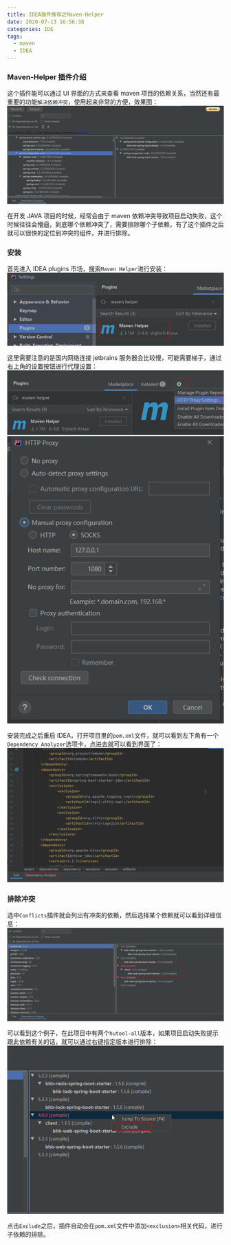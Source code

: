 ```yaml
---
title: IDEA插件推荐之Maven-Helper
date: 2020-07-13 16:56:38
categories: IDE
tags:
  - maven
  - IDEA
---
```


### Maven-Helper 插件介绍

这个插件能可以通过 UI 界面的方式来查看 maven 项目的依赖关系，当然还有最重要的功能`解决依赖冲突`，使用起来非常的方便，效果图：
![](idea-maven-helper-plugin/2020-07-20-12-01-29.png)

在开发 JAVA 项目的时候，经常会由于 maven 依赖冲突导致项目启动失败，这个时候往往会懵逼，到底哪个依赖冲突了，需要排除哪个子依赖，有了这个插件之后就可以很快的定位到冲突的组件，并进行排除。

<!--more-->

### 安装

首先进入 IDEA plugins 市场，搜索`Maven Helper`进行安装：
![](idea-maven-helper-plugin/2020-07-20-12-08-12.png)

这里需要注意的是国内网络连接 jetbrains 服务器会比较慢，可能需要梯子，通过右上角的设置按钮进行代理设置：
![](idea-maven-helper-plugin/2020-07-20-12-08-56.png)
![](idea-maven-helper-plugin/2020-07-20-12-09-11.png)

安装完成之后重启 IDEA，打开项目里的`pom.xml`文件，就可以看到左下角有一个`Dependency Analyzer`选项卡，点进去就可以看到界面了：
![](idea-maven-helper-plugin/2020-07-20-12-10-20.png)

### 排除冲突

选中`Conflicts`插件就会列出有冲突的依赖，然后选择某个依赖就可以看到详细信息：
![](idea-maven-helper-plugin/2020-07-20-12-13-41.png)

可以看到这个例子，在此项目中有两个`hutool-all`版本，如果项目启动失败提示跟此依赖有关的话，就可以通过右键指定版本进行排除：
![](idea-maven-helper-plugin/2020-07-20-12-15-25.png)

点击`Exclude`之后，插件自动会在`pom.xml`文件中添加`<exclusion>`相关代码，进行子依赖的排除。

